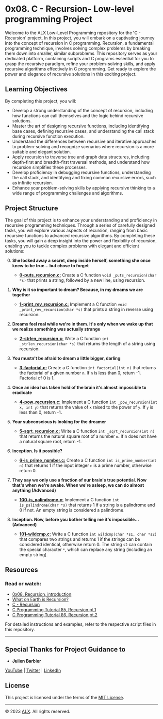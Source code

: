 # 0x08. C - Recursion- Low-level programming Project

Welcome to the ALX Low-Level Programming repository for the 'C - Recursion' project. In this project, you will embark on a captivating journey into the concept of recursion in C programming. Recursion, a fundamental programming technique, involves solving complex problems by breaking them down into smaller, similar subproblems. This repository serves as your dedicated platform, containing scripts and C programs essential for you to grasp the recursive paradigm, refine your problem-solving skills, and apply recursive algorithms effectively in C programming. Get ready to explore the power and elegance of recursive solutions in this exciting project.

## Learning Objectives

By completing this project, you will:

- Develop a strong understanding of the concept of recursion, including how functions can call themselves and the logic behind recursive solutions.
- Master the art of designing recursive functions, including identifying base cases, defining recursive cases, and understanding the call stack during recursive function execution.
- Understand the differences between recursive and iterative approaches to problem-solving and recognize scenarios where recursion is a more suitable and elegant solution.
- Apply recursion to traverse tree and graph data structures, including depth-first and breadth-first traversal methods, and understand how recursion simplifies these processes.
- Develop proficiency in debugging recursive functions, understanding the call stack, and identifying and fixing common recursive errors, such as infinite recursion.
- Enhance your problem-solving skills by applying recursive thinking to a wide range of programming challenges and algorithms.

## Project Structure

The goal of this project is to enhance your understanding and proficiency in recursive programming techniques. Through a series of carefully designed tasks, you will explore various aspects of recursion, ranging from basic recursive functions to advanced recursive algorithms. By completing these tasks, you will gain a deep insight into the power and flexibility of recursion, enabling you to tackle complex problems with elegant and efficient solutions:

0. **She locked away a secret, deep inside herself, something she once knew to be true... but chose to forget**
    - **[0-puts_recursion.c:](0-puts_recursion.c)** Create a C function `void _puts_recursion(char *s)` that prints a string, followed by a new line, using recursion.

1. **Why is it so important to dream? Because, in my dreams we are together**
    - **[1-print_rev_recursion.c:](1-print_rev_recursion.c)** Implement a C function `void _print_rev_recursion(char *s)` that prints a string in reverse using recursion.

2. **Dreams feel real while we're in them. It's only when we wake up that we realize something was actually strange**
    - **[2-strlen_recursion.c:](2-strlen_recursion.c)** Write a C function `int _strlen_recursion(char *s)` that returns the length of a string using recursion.

3. **You mustn't be afraid to dream a little bigger, darling**
    - **[3-factorial.c:](3-factorial.c)** Create a C function `int factorial(int n)` that returns the factorial of a given number `n`. If `n` is less than 0, return -1. Factorial of 0 is 1.

4. **Once an idea has taken hold of the brain it's almost impossible to eradicate**
    - **[4-pow_recursion.c:](4-pow_recursion.c)** Implement a C function `int _pow_recursion(int x, int y)` that returns the value of `x` raised to the power of `y`. If `y` is less than 0, return -1.

5. **Your subconscious is looking for the dreamer**
    - **[5-sqrt_recursion.c:](5-sqrt_recursion.c)** Write a C function `int _sqrt_recursion(int n)` that returns the natural square root of a number `n`. If n does not have a natural square root, return -1.

6. **Inception. Is it possible?**
    - **[6-is_prime_number.c:](6-is_prime_number.c)** Create a C function `int is_prime_number(int n)` that returns 1 if the input integer `n` is a prime number, otherwise return 0.

7. **They say we only use a fraction of our brain's true potential. Now that's when we're awake. When we're asleep, we can do almost anything (Advanced)**
    - **[100-is_palindrome.c:](100-is_palindrome.c)** Implement a C function `int is_palindrome(char *s)` that returns 1 if a string is a palindrome and 0 if not. An empty string is considered a palindrome.

8. **Inception. Now, before you bother telling me it's impossible... (Advanced)**
    - **[101-wildcmp.c:](101-wildcmp.c)** Write a C function `int wildcmp(char *s1, char *s2)` that compares two strings and returns 1 if the strings can be considered identical, otherwise return 0. The string `s2` can contain the special character `*`, which can replace any string (including an empty string).

    
## Resources

### Read or watch:

- [0x08. Recursion, introduction](https://s3.amazonaws.com/alx-intranet.hbtn.io/uploads/misc/2021/1/2818ba6f14f644b871dcbd746925fa15b8cd5937.pdf?X-Amz-Algorithm=AWS4-HMAC-SHA256&X-Amz-Credential=AKIARDDGGGOUSBVO6H7D%2F20230929%2Fus-east-1%2Fs3%2Faws4_request&X-Amz-Date=20230929T165114Z&X-Amz-Expires=86400&X-Amz-SignedHeaders=host&X-Amz-Signature=d6cf554c93d9549517d6a22aba6c064c6c837c8d8f8e14e57ce14fa236f5846b)
- [What on Earth is Recursion?](https://www.youtube.com/watch?v=Mv9NEXX1VHc)
- [C - Recursion](https://www.tutorialspoint.com/cprogramming/c_recursion.htm)
- [C Programming Tutorial 85, Recursion pt.1](https://www.youtube.com/watch?v=XGxbXMP6k8k)
- [C Programming Tutorial 86, Recursion pt.2](https://www.youtube.com/watch?v=7XiIS6HobNs)

For detailed instructions and examples, refer to the respective script files in this repository.

---

## Special Thanks for Project Guidance to 

- **Julien Barbier**

[YouTube](https://www.youtube.com/@0xJulien) | [Twitter](https://twitter.com/julienbarbier42) | [LinkedIn](https://www.linkedin.com/in/julienbarbier/)

## License

This project is licensed under the terms of the [MIT License](https://www.alxafrica.com/terms-conditions-portal/).

---

© 2023 [ALX](https://www.alxafrica.com/). All rights reserved.
